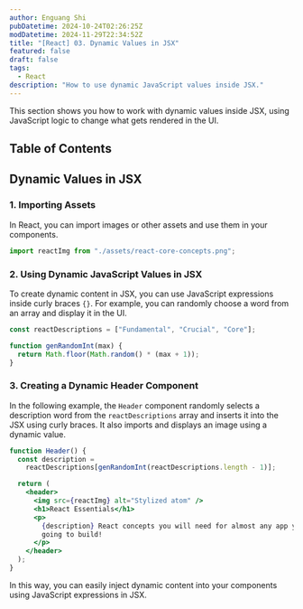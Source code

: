 ```yaml
---
author: Enguang Shi
pubDatetime: 2024-10-24T02:26:25Z
modDatetime: 2024-11-29T22:34:52Z
title: "[React] 03. Dynamic Values in JSX"
featured: false
draft: false
tags:
  - React
description: "How to use dynamic JavaScript values inside JSX."
---
```


This section shows you how to work with dynamic values inside JSX, using JavaScript logic to change what gets rendered in the UI.

## Table of Contents

## Dynamic Values in JSX

### 1. Importing Assets

In React, you can import images or other assets and use them in your components.

```jsx
import reactImg from "./assets/react-core-concepts.png";
```

### 2. Using Dynamic JavaScript Values in JSX

To create dynamic content in JSX, you can use JavaScript expressions inside curly braces `{}`. For example, you can randomly choose a word from an array and display it in the UI.

```jsx
const reactDescriptions = ["Fundamental", "Crucial", "Core"];

function genRandomInt(max) {
  return Math.floor(Math.random() * (max + 1));
}
```

### 3. Creating a Dynamic Header Component

In the following example, the `Header` component randomly selects a description word from the `reactDescriptions` array and inserts it into the JSX using curly braces. It also imports and displays an image using a dynamic value.

```jsx
function Header() {
  const description =
    reactDescriptions[genRandomInt(reactDescriptions.length - 1)];

  return (
    <header>
      <img src={reactImg} alt="Stylized atom" />
      <h1>React Essentials</h1>
      <p>
        {description} React concepts you will need for almost any app you are
        going to build!
      </p>
    </header>
  );
}
```

In this way, you can easily inject dynamic content into your components using JavaScript expressions in JSX.
